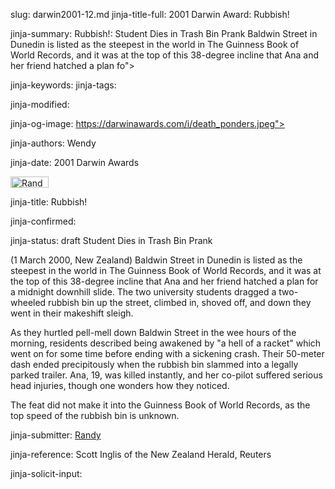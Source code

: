 slug: darwin2001-12.md
jinja-title-full: 2001 Darwin Award: Rubbish!

jinja-summary: Rubbish!: Student Dies in Trash Bin Prank Baldwin Street in Dunedin is listed as the steepest in the world in The Guinness Book of World Records, and it was at the top of this 38-degree incline that Ana and her friend hatched a plan fo">

jinja-keywords:
jinja-tags:

jinja-modified:

jinja-og-image: https://darwinawards.com/i/death_ponders.jpeg">

jinja-authors: Wendy

jinja-date: 2001 Darwin Awards

<IMG src="/i/random.jpg" width="61" height="18" border="0" alt="Random"></A>


jinja-title: Rubbish!


jinja-confirmed:

jinja-status: draft
Student Dies in Trash Bin Prank

(1 March 2000, New Zealand) Baldwin Street in Dunedin is listed as the steepest in the world in The Guinness Book of World Records, and it was at the top of this 38-degree incline that Ana and her friend hatched a plan for a midnight downhill slide. The two university students dragged a two-wheeled rubbish bin up the street, climbed in, shoved off, and down they went in their makeshift sleigh.

As they hurtled pell-mell down Baldwin Street in the wee hours of the morning, residents described being awakened by "a hell of a racket" which went on for some time before ending with a sickening crash. Their 50-meter dash ended precipitously when the rubbish bin slammed into a legally parked trailer. Ana, 19, was killed instantly, and her co-pilot suffered serious head injuries, though one wonders how they noticed.
		<P>
The feat did not make it into the Guinness Book of World Records, as the top speed of the rubbish bin is unknown.
<!-- Ana Louise North, 19, deceased, and Lindsay Peter Roxburgh, 19 -->
		
<P align=center>
<!--#include virtual="/inc/votebar_viewvoteonly" -->

jinja-submitter: <A href="mailto:REMOVE-cbusclone1@yahoo.com">Randy</A>

jinja-reference: Scott Inglis of the New Zealand Herald, Reuters

jinja-solicit-input:



<!--#include file=nav_2001.html -->


